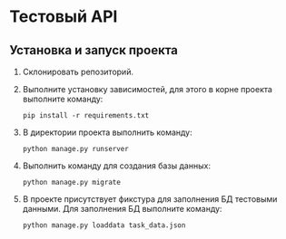 # Тестовый API

## Установка и запуск проекта

1. Склонировать репозиторий.

2. Выполните установку зависимостей, для этого в корне проекта выполните команду:

   `pip install -r requirements.txt`

3. В директории проекта выполнить команду:

   `python manage.py runserver`

4. Выполнить команду для создания базы данных:

   `python manage.py migrate`

5. В проекте присутствует фикстура для заполнения БД тестовыми данными. 
   Для заполнения БД выполните команду:
   
   `python manage.py loaddata task_data.json`
